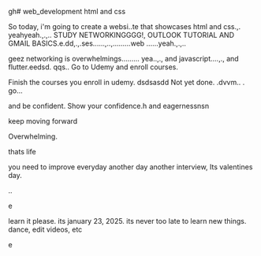 gh# web_development
html and css

So today, i'm going to create a websi..te that showcases html and css.,.
yeahyeah.,.,..
STUDY NETWORKINGGGG!, OUTLOOK TUTORIAL AND GMAIL BASICS.e.dd,.,.ses......,..,.........web
......yeah.,.,..

geez networking is overwhelmings.........
yea..,.,
and javascript....,.,
and flutter.eedsd.
qqs..
Go to Udemy and enroll courses.

Finish the courses you enroll in udemy.
dsdsasdd
Not yet done. .dvvm..
.
go...

and be confident.
Show your confidence.h
and eagernessnsn

keep moving forward

Overwhelming.

thats life

you need to improve everyday
another day another interview, Its valentines day.

..

e










learn it please. its january 23, 2025. its never too late to learn new things.
dance, edit videos, etc

e 
